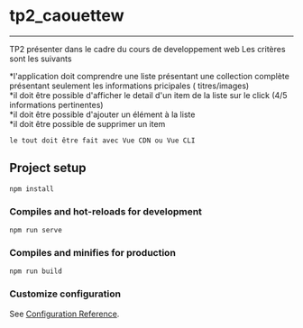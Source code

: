 # tp2_caouettew

-----------------

TP2 présenter dans le cadre du cours de developpement web  Les critères sont les suivants

*l'application doit comprendre une liste présentant une collection complète présentant seulement les informations pricipales ( titres/images)  
*il doit être possible d'afficher le detail d'un item de la liste sur le click (4/5 informations pertinentes)  
*il doit être possible d'ajouter un élément à la liste  
*il doit être possible de supprimer un item  

```
le tout doit être fait avec Vue CDN ou Vue CLI  
```
## Project setup
```
npm install
```

### Compiles and hot-reloads for development
```
npm run serve
```

### Compiles and minifies for production
```
npm run build
```

### Customize configuration
See [Configuration Reference](https://cli.vuejs.org/config/).
